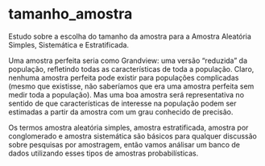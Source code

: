 # tamanho_amostra
Estudo sobre a escolha do tamanho da amostra para a Amostra Aleatória Simples, Sistemática e Estratificada.

Uma amostra perfeita seria como Grandview: uma versão “reduzida” da população, refletindo todas as
características de toda a população. Claro, nenhuma amostra perfeita pode existir para populações complicadas
(mesmo que existisse, não saberíamos que era uma amostra perfeita sem medir toda a população). Mas uma
boa amostra será representativa no sentido de que características de interesse na população podem ser
estimadas a partir da amostra com um grau conhecido de precisão.

Os termos amostra aleatória simples, amostra estratificada, amostra por conglomerado e amostra sistemática são básicos para qualquer discussão sobre pesquisas por amostragem, então vamos análisar um banco de dados utilizando esses tipos de amostras probabilísticas.

